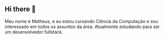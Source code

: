 ## Hi there 👋

Meu nome é Matheus, e eu estou cursando Ciência da Computação e sou interessado em todos os assuntos da área. Atualmente estudando para ser um desenvolvedor fullstack.
